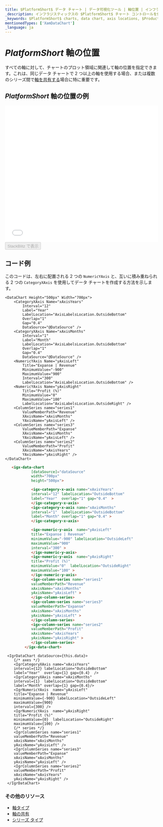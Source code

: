 ```yaml
---
title: $PlatformShort$ データ チャート | データ可視化ツール | 軸位置 | インフラジスティックス
_description: インフラジスティックスの $PlatformShort$ チャート コントロールを使用すると、チャート プロット エリアに関連して軸の位置を指定できます。2 つの軸を持つ $ProductName$ グラフを作成します!
_keywords: $PlatformShort$ charts, data chart, axis locations, $ProductName$, Infragistics, $PlatformShort$ チャート, データ チャート, 軸位置, インフラジスティックス
mentionedTypes: ['XamDataChart']
_language: ja
---
```

# $PlatformShort$ 軸の位置

 すべての軸に対して、チャートのプロット領域に関連して軸の位置を指定できます。これは、同じデータ チャートで 2 つ以上の軸を使用する場合、または複数のシリーズ間で[軸を共有する](data-chart-axis-sharing.md)場合に特に重要です。


## $PlatformShort$ 軸の位置の例

<div class="sample-container loading" style="height: 450px">
    <iframe id="data-chart-axis-locations-iframe" src='{environment:dvDemosBaseUrl}/charts/data-chart-axis-locations' width="100%" height="100%" seamless frameBorder="0" onload="onXPlatSampleIframeContentLoaded(this);" alt="$PlatformShort$ 軸の位置の例"></iframe>
</div>
<div>
    <button data-localize="stackblitz" disabled class="stackblitz-btn" data-iframe-id="data-chart-axis-locations-iframe" data-demos-base-url="{environment:dvDemosBaseUrl}">StackBlitz で表示
    </button>
<sample-button src="charts/data-chart/axis-locations"></sample-button>

</div>

<div class="divider--half"></div>


## コード例
このコードは、左右に配置される 2 つの `NumericYAxis` と、互いに積み重ねられる 2 つの `CategoryXAxis` を使用してデータ チャートを作成する方法を示します。

```razor
<DataChart Height="500px" Width="700px">
    <CategoryXAxis Name="xAxisYears" 
        Interval="12" 
        Label="Year" 
        LabelLocation="AxisLabelsLocation.OutsideBottom"
        Overlap="1"
        Gap="0.4"
        DataSource="@DataSource" />
    <CategoryXAxis Name="xAxisMonths"
        Interval="1"
        Label="Month"
        LabelLocation="AxisLabelsLocation.OutsideBottom"
        Overlap="1"
        Gap="0.4"
        DataSource="@DataSource" />
    <NumericYAxis Name="yAxisLeft"
        Title="Expanse | Revenue"
        MinimumValue="-900"
        MaximumValue="900"
        Interval="300"
        LabelLocation="AxisLabelsLocation.OutsideBottom" />
    <NumericYAxis Name="yAxisRight"
        Title="Profit (%)"
        MinimumValue="0"
        MaximumValue="100"
        LabelLocation="AxisLabelsLocation.OutsideRight" />
    <ColumnSeries name="series1"
        ValueMemberPath="Revenue"
        XAxisName="xAxisMonths"
        YAxisName="yAxisLeft" />
    <ColumnSeries name="series3"
        ValueMemberPath="Expanse"
        XAxisName="xAxisMonths"
        YAxisName="yAxisLeft" />
    <ColumnSeries name="series2"
        ValueMemberPath="Profit"
        XAxisName="xAxisYears"
        YAxisName="yAxisRight" />
</DataChart> 
```

```html
   <igx-data-chart
            [dataSource]="dataSource"
            width="700px"
            height="500px">

            <igx-category-x-axis name="xAxisYears"
            interval="12" labelLocation="OutsideBottom"
            label="Year"  overlap="1" gap="0.4"  >
            </igx-category-x-axis>
            <igx-category-x-axis name="xAxisMonths"
            interval="1"  labelLocation="OutsideBottom"
            label="Month" overlap="1" gap="0.4" >
            </igx-category-x-axis>

            <igx-numeric-y-axis  name="yAxisLeft"
            title="Expanse | Revenue"
            minimumValue="-900" labelLocation="OutsideLeft"
            maximumValue="900"
            interval="300" >
            </igx-numeric-y-axis>
            <igx-numeric-y-axis  name="yAxisRight"
            title="Profit (%)"
            minimumValue="0"  labelLocation="OutsideRight"
            maximumValue="100" >
            </igx-numeric-y-axis>
            <igx-column-series name="series1"
            valueMemberPath="Revenue"
            xAxisName="xAxisMonths"
            yAxisName="yAxisLeft" >
            </igx-column-series>
            <igx-column-series name="series3"
            valueMemberPath="Expanse"
            xAxisName="xAxisMonths"
            yAxisName="yAxisLeft" >
            </igx-column-series>
            <igx-column-series name="series2"
            valueMemberPath="Profit"
            xAxisName="xAxisYears"
            yAxisName="yAxisRight" >
            </igx-column-series>
         </igx-data-chart>
```

```tsx
 <IgrDataChart dataSource={this.data}>
    {/* axes */}
    <IgrCategoryXAxis name="xAxisYears"
    interval={12} labelLocation="OutsideBottom"
    label="Year"  overlap={1} gap={0.4}  />
    <IgrCategoryXAxis name="xAxisMonths"
    interval={1}  labelLocation="OutsideBottom"
    label="Month" overlap={1} gap={0.4}/>
    <IgrNumericYAxis  name="yAxisLeft"
    title="Expanse | Revenue"
    minimumValue={-900} labelLocation="OutsideLeft"
    maximumValue={900}
    interval={300} />
    <IgrNumericYAxis  name="yAxisRight"
    title="Profit (%)"
    minimumValue={0}  labelLocation="OutsideRight"
    maximumValue={100} />
    {/* series */}
    <IgrColumnSeries name="series1"
    valueMemberPath="Revenue"
    xAxisName="xAxisMonths"
    yAxisName="yAxisLeft" />
    <IgrColumnSeries name="series3"
    valueMemberPath="Expanse"
    xAxisName="xAxisMonths"
    yAxisName="yAxisLeft" />
    <IgrColumnSeries name="series2"
    valueMemberPath="Profit"
    xAxisName="xAxisYears"
    yAxisName="yAxisRight" />
 </IgrDataChart>
```



### その他のリソース

- [軸タイプ](data-chart-axis-types.md)
- [軸の共有](data-chart-axis-sharing.md)
- [シリーズ タイプ](data-chart-series-types.md)




